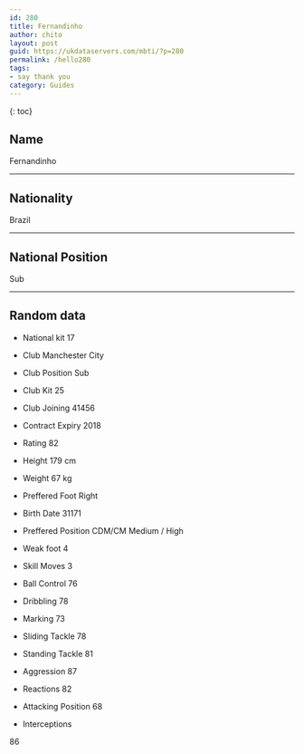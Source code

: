 ```yaml
---
id: 280
title: Fernandinho
author: chito
layout: post
guid: https://ukdataservers.com/mbti/?p=280
permalink: /hello280
tags:
- say thank you
category: Guides
---
```



{: toc}

## Name  
Fernandinho 

* * *

## Nationality  
Brazil 

* * *

## National Position  
Sub 

* * *

## Random data 

  * National kit 
17 

  * Club 
Manchester City 

  * Club Position 
Sub 

  * Club Kit 
25 

  * Club Joining 
41456 

  * Contract Expiry 
2018 

  * Rating 
82 

  * Height 
179 cm 

  * Weight 
67 kg 

  * Preffered Foot 
Right 

  * Birth Date 
31171 

  * Preffered Position 
CDM/CM Medium / High 

  * Weak foot 
4 

  * Skill Moves 
3 

  * Ball Control 
76 

  * Dribbling 
78 

  * Marking 
73 

  * Sliding Tackle 
78 

  * Standing Tackle 
81 

  * Aggression 
87 

  * Reactions 
82 

  * Attacking Position 
68 

  * Interceptions 

86